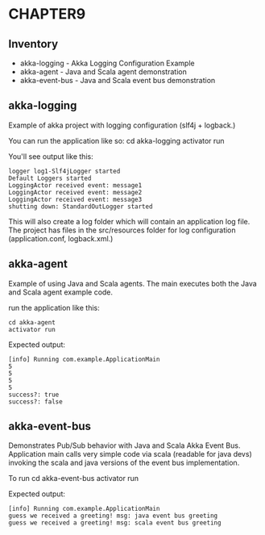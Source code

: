 CHAPTER9
========

Inventory
---------
- akka-logging - Akka Logging Configuration Example 
- akka-agent - Java and Scala agent demonstration	
- akka-event-bus - Java and Scala event bus demonstration

akka-logging
------------
Example of akka project with logging configuration (slf4j + logback.)

You can run the application like so:
    cd akka-logging
    activator run

You'll see output like this:

    logger log1-Slf4jLogger started
    Default Loggers started
    LoggingActor received event: message1
    LoggingActor received event: message2
    LoggingActor received event: message3
    shutting down: StandardOutLogger started

This will also create a log folder which will contain an application log file.
The project has files in the src/resources folder for log configuration (application.conf, logback.xml.) 

akka-agent
----------
Example of using Java and Scala agents. The main executes both the Java and Scala agent example code.

run the application like this:

    cd akka-agent
    activator run

Expected output:

	[info] Running com.example.ApplicationMain
	5
	5
	5
	5
	success?: true
	success?: false

akka-event-bus
--------------
Demonstrates Pub/Sub behavior with Java and Scala Akka Event Bus. Application main calls very simple code via scala (readable for java devs) invoking the scala and java versions of the event bus implementation.

To run
    cd akka-event-bus
    activator run

Expected output:

    [info] Running com.example.ApplicationMain
    guess we received a greeting! msg: java event bus greeting
    guess we received a greeting! msg: scala event bus greeting
